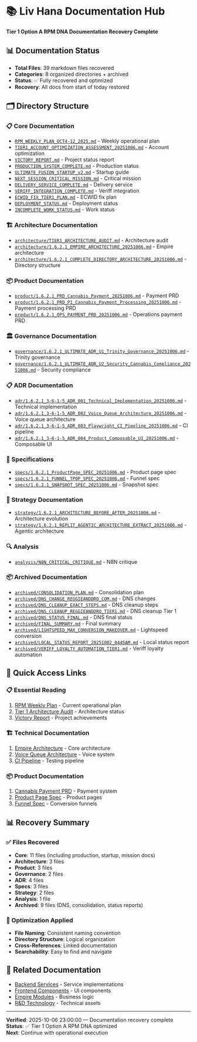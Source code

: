 # 📚 Liv Hana Documentation Hub

**Tier 1 Option A RPM DNA Documentation Recovery Complete**

## 📊 Documentation Status
- **Total Files**: 39 markdown files recovered
- **Categories**: 8 organized directories + archived
- **Status**: ✅ Fully recovered and optimized
- **Recovery**: All docs from start of today restored

## 🗂️ Directory Structure

### 📋 Core Documentation
- [`RPM_WEEKLY_PLAN_OCT4-12_2025.md`](./RPM_WEEKLY_PLAN_OCT4-12_2025.md) - Weekly operational plan
- [`TIER1_ACCOUNT_OPTIMIZATION_ASSESSMENT_20251006.md`](./TIER1_ACCOUNT_OPTIMIZATION_ASSESSMENT_20251006.md) - Account optimization
- [`VICTORY_REPORT.md`](./VICTORY_REPORT.md) - Project status report
- [`PRODUCTION_SYSTEM_COMPLETE.md`](./PRODUCTION_SYSTEM_COMPLETE.md) - Production status
- [`ULTIMATE_FUSION_STARTUP_v2.md`](./ULTIMATE_FUSION_STARTUP_v2.md) - Startup guide
- [`NEXT_SESSION_CRITICAL_MISSION.md`](./NEXT_SESSION_CRITICAL_MISSION.md) - Critical mission
- [`DELIVERY_SERVICE_COMPLETE.md`](./DELIVERY_SERVICE_COMPLETE.md) - Delivery service
- [`VERIFF_INTEGRATION_COMPLETE.md`](./VERIFF_INTEGRATION_COMPLETE.md) - Veriff integration
- [`ECWID_FIX_TIER1_PLAN.md`](./ECWID_FIX_TIER1_PLAN.md) - ECWID fix plan
- [`DEPLOYMENT_STATUS.md`](./DEPLOYMENT_STATUS.md) - Deployment status
- [`INCOMPLETE_WORK_STATUS.md`](./INCOMPLETE_WORK_STATUS.md) - Work status

### 🏗️ Architecture Documentation
- [`architecture/TIER1_ARCHITECTURE_AUDIT.md`](./architecture/TIER1_ARCHITECTURE_AUDIT.md) - Architecture audit
- [`architecture/1.6.2.1_EMPIRE_ARCHITECTURE_20251006.md`](./architecture/1.6.2.1_EMPIRE_ARCHITECTURE_20251006.md) - Empire architecture
- [`architecture/1.6.2.1_COMPLETE_DIRECTORY_ARCHITECTURE_20251006.md`](./architecture/1.6.2.1_COMPLETE_DIRECTORY_ARCHITECTURE_20251006.md) - Directory structure

### 📦 Product Documentation
- [`product/1.6.2.1_PRD_Cannabis_Payment_20251006.md`](./product/1.6.2.1_PRD_Cannabis_Payment_20251006.md) - Payment PRD
- [`product/1.6.2.1_PRD_P1_Cannabis_Payment_Processing_20251006.md`](./product/1.6.2.1_PRD_P1_Cannabis_Payment_Processing_20251006.md) - Payment processing PRD
- [`product/1.6.2.1_OPS_PAYMENT_PRD_20251006.md`](./product/1.6.2.1_OPS_PAYMENT_PRD_20251006.md) - Operations payment PRD

### 🏛️ Governance Documentation
- [`governance/1.6.2.1_ULTIMATE_ADR_U1_Trinity_Governance_20251006.md`](./governance/1.6.2.1_ULTIMATE_ADR_U1_Trinity_Governance_20251006.md) - Trinity governance
- [`governance/1.6.2.1_ULTIMATE_ADR_U2_Security_Cannabis_Compliance_20251006.md`](./governance/1.6.2.1_ULTIMATE_ADR_U2_Security_Cannabis_Compliance_20251006.md) - Security compliance

### 📋 ADR Documentation
- [`adr/1.6.2.1_3-6-1-5_ADR_001_Technical_Implementation_20251006.md`](./adr/1.6.2.1_3-6-1-5_ADR_001_Technical_Implementation_20251006.md) - Technical implementation
- [`adr/1.6.2.1_3-6-1-5_ADR_002_Voice_Queue_Architecture_20251006.md`](./adr/1.6.2.1_3-6-1-5_ADR_002_Voice_Queue_Architecture_20251006.md) - Voice queue architecture
- [`adr/1.6.2.1_3-6-1-5_ADR_003_Playwright_CI_Pipeline_20251006.md`](./adr/1.6.2.1_3-6-1-5_ADR_003_Playwright_CI_Pipeline_20251006.md) - CI pipeline
- [`adr/1.6.2.1_3-6-1-5_ADR_004_Product_Composable_UI_20251006.md`](./adr/1.6.2.1_3-6-1-5_ADR_004_Product_Composable_UI_20251006.md) - Composable UI

### 📐 Specifications
- [`specs/1.6.2.1_ProductPage_SPEC_20251006.md`](./specs/1.6.2.1_ProductPage_SPEC_20251006.md) - Product page spec
- [`specs/1.6.2.1_FUNNEL_TPOP_SPEC_20251006.md`](./specs/1.6.2.1_FUNNEL_TPOP_SPEC_20251006.md) - Funnel spec
- [`specs/1.6.2.1_SNAPSHOT_SPEC_20251006.md`](./specs/1.6.2.1_SNAPSHOT_SPEC_20251006.md) - Snapshot spec

### 🎯 Strategy Documentation
- [`strategy/1.6.2.1_ARCHITECTURE_BEFORE_AFTER_20251006.md`](./strategy/1.6.2.1_ARCHITECTURE_BEFORE_AFTER_20251006.md) - Architecture evolution
- [`strategy/1.6.2.1_REPLIT_AGENTIC_ARCHITECTURE_EXTRACT_20251006.md`](./strategy/1.6.2.1_REPLIT_AGENTIC_ARCHITECTURE_EXTRACT_20251006.md) - Agentic architecture

### 🔍 Analysis
- [`analysis/N8N_CRITICAL_CRITIQUE.md`](./analysis/N8N_CRITICAL_CRITIQUE.md) - N8N critique

### 📦 Archived Documentation
- [`archived/CONSOLIDATION_PLAN.md`](./archived/CONSOLIDATION_PLAN.md) - Consolidation plan
- [`archived/DNS_CHANGE_REGGIEANDDRO_COM.md`](./archived/DNS_CHANGE_REGGIEANDDRO_COM.md) - DNS changes
- [`archived/DNS_CLEANUP_EXACT_STEPS.md`](./archived/DNS_CLEANUP_EXACT_STEPS.md) - DNS cleanup steps
- [`archived/DNS_CLEANUP_REGGIEANDDRO_TIER1.md`](./archived/DNS_CLEANUP_REGGIEANDDRO_TIER1.md) - DNS cleanup Tier 1
- [`archived/DNS_STATUS_FINAL.md`](./archived/DNS_STATUS_FINAL.md) - DNS final status
- [`archived/FINAL_SUMMARY.md`](./archived/FINAL_SUMMARY.md) - Final summary
- [`archived/LIGHTSPEED_MAX_CONVERSION_MAKEOVER.md`](./archived/LIGHTSPEED_MAX_CONVERSION_MAKEOVER.md) - Lightspeed conversion
- [`archived/LOCAL_STATUS_REPORT_20251002_0445AM.md`](./archived/LOCAL_STATUS_REPORT_20251002_0445AM.md) - Local status report
- [`archived/VERIFF_LOYALTY_AUTOMATION_TIER1.md`](./archived/VERIFF_LOYALTY_AUTOMATION_TIER1.md) - Veriff loyalty automation

## 🚀 Quick Access Links

### 📋 Essential Reading
1. [RPM Weekly Plan](./RPM_WEEKLY_PLAN_OCT4-12_2025.md) - Current operational plan
2. [Tier 1 Architecture Audit](./architecture/TIER1_ARCHITECTURE_AUDIT.md) - Architecture status
3. [Victory Report](./VICTORY_REPORT.md) - Project achievements

### 🏗️ Technical Documentation
1. [Empire Architecture](./architecture/1.6.2.1_EMPIRE_ARCHITECTURE_20251006.md) - Core architecture
2. [Voice Queue Architecture](./adr/1.6.2.1_3-6-1-5_ADR_002_Voice_Queue_Architecture_20251006.md) - Voice system
3. [CI Pipeline](./adr/1.6.2.1_3-6-1-5_ADR_003_Playwright_CI_Pipeline_20251006.md) - Testing pipeline

### 📦 Product Documentation
1. [Cannabis Payment PRD](./product/1.6.2.1_PRD_Cannabis_Payment_20251006.md) - Payment system
2. [Product Page Spec](./specs/1.6.2.1_ProductPage_SPEC_20251006.md) - Product pages
3. [Funnel Spec](./specs/1.6.2.1_FUNNEL_TPOP_SPEC_20251006.md) - Conversion funnels

## 📊 Recovery Summary

### ✅ Files Recovered
- **Core**: 11 files (including production, startup, mission docs)
- **Architecture**: 3 files
- **Product**: 3 files  
- **Governance**: 2 files
- **ADR**: 4 files
- **Specs**: 3 files
- **Strategy**: 2 files
- **Analysis**: 1 file
- **Archived**: 9 files (DNS, consolidation, status reports)

### 🎯 Optimization Applied
- **File Naming**: Consistent naming convention
- **Directory Structure**: Logical organization
- **Cross-References**: Linked documentation
- **Searchability**: Easy to find and navigate

## 🔗 Related Documentation
- [Backend Services](../backend/) - Service implementations
- [Frontend Components](../frontend/) - UI components
- [Empire Modules](../empire/) - Business logic
- [R&D Technology](../1.rnd/6.technology/) - Technical assets

---

**Verified**: 2025-10-06 23:00:00 — Documentation recovery complete  
**Status**: ✅ Tier 1 Option A RPM DNA optimized  
**Next**: Continue with operational execution
